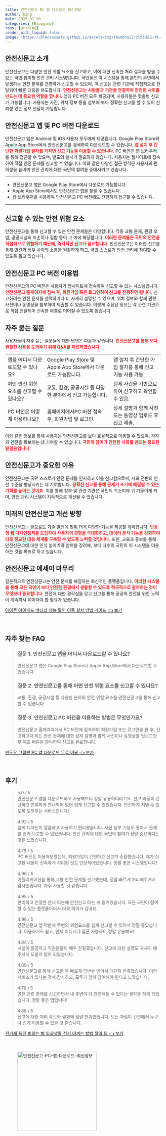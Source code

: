 ```yaml
---
title: 안전신문고 PC 앱 다운로드 최신정보
author: bing
date: 2025-01-30
categories: [Blogging]
tags: [writing]
render_with_liquid: false
image: 'https://blackassets.github.io/assets/img/thumbnail/안전신문고-PC-앱-다운로드-최신정보.webp'
---
```



<h2 id='안전신문고_소개'>안전신문고 소개</h2>

<p>안전신문고는 다양한 안전 위험 요소를 신고하고, 이에 대한 신속한 처리 결과를 받을 수 있는 국민 참여형 안전 관리 시스템입니다. 국민들은 이 시스템을 통해 본인의 주변에서 발생하는 안전 문제를 간편하게 신고할 수 있으며, 이 신고는 관련 기관에 직접적으로 전달되어 빠른 대응을 유도합니다. <b><span style="color: #ee2323;">안전신문고는 사람들과 기관을 연결하여 안전한 사회를 만드는 데 중요한 역할을 합니다.</span></b> 앱과 PC 버전 모두 제공되며, 사용자들은 맞춤형 신고가 가능합니다. 사용자는 사진, 위치 정보 등을 첨부해 보다 정확한 신고를 할 수 있어 신뢰성 있는 정보 전달이 가능합니다.</p>

<h2 id='안전신문고_앱_및_PC_버전_다운로드'>안전신문고 앱 및 PC 버전 다운로드</h2>

<p>안전신문고 앱은 Android 및 iOS 사용자 모두에게 제공됩니다. Google Play Store와 Apple App Store에서 안전신문고를 검색하여 다운로드할 수 있습니다. <b><span style="color: #ee2323;">앱 설치 후 간단한 회원가입 절차를 거치면 신고 기능을 이용할 수 있습니다.</span></b> PC 버전은 웹 브라우저를 통해 접근할 수 있으며, 별도의 설치가 필요하지 않습니다. 사용자는 웹사이트에 접속하여 직접 안전 문제를 신고할 수 있습니다. 이와 같은 다양한 접근 방식은 사용자의 편의성을 높이며 안전 관리에 대한 국민의 참여를 증대시키고 있습니다.</p>

<hr />

<ul>
    <li>안전신문고 앱은 Google Play Store에서 다운로드 가능합니다.</li>
    <li>Apple App Store에서도 안전신문고 앱을 찾을 수 있습니다.</li>
    <li>웹 브라우저를 사용하여 안전신문고 PC 버전에도 간편하게 접근할 수 있습니다.</li>
</ul>

<hr />

<h2 id='신고할_수_있는_안전_위험_요소'>신고할 수 있는 안전 위험 요소</h2>

<p>안전신문고를 통해 신고할 수 있는 안전 문제들은 다양합니다. 각종 교통 문제, 환경 오염, 공공시설의 파손이나 결함 등이 그 예에 해당합니다. <b><span style="color: #ee2323;">이러한 문제들은 국민의 안전을 직접적으로 위협하기 때문에, 즉각적인 신고가 필요합니다.</span></b> 안전신문고는 이러한 신고를 통해 민간과 정부 사이의 소통을 원활하게 하고, 국민 스스로가 안전 관리에 참여할 수 있도록 돕고 있습니다.</p>

<h2 id='안전신문고_PC_버전_이용법'>안전신문고 PC 버전 이용법</h2>

<p>안전신문고의 PC 버전은 사용자가 웹사이트에 접속하여 신고할 수 있는 시스템입니다. <b><span style="color: #ee2323;">안전신문고 홈페이지에 접속 후, 회원가입 혹은 로그인하여 신고를 진행하면 됩니다.</span></b> 신고하려는 안전 문제를 선택하거나 더 자세히 설명할 수 있으며, 위치 정보와 함께 관련 사진이나 동영상을 첨부하여 제출할 수 있습니다. 이렇게 수집된 정보는 각 관련 기관으로 직접 전달되어 신속한 해결로 이어질 수 있도록 돕습니다.</p>

<h2 id='자주_묻는_질문'>자주 묻는 질문</h2>

<p>사용자들이 자주 묻는 질문들에 대한 답변은 다음과 같습니다. <b><span style="color: #ee2323;">안전신문고를 통해 보다 원활한 사용을 도와주기 위해 Q&A를 마련하였습니다.</span></b></p>

<table>
    <tr>
        <td>앱을 어디서 다운로드할 수 있나요?</td>
        <td>Google Play Store 및 Apple App Store에서 다운로드 가능합니다.</td>
        <td>앱 설치 후 간단한 가입 절차를 통해 신고 기능 사용 가능.</td>
    </tr>
    <tr>
        <td>어떤 안전 위험 요소를 신고할 수 있나요?</td>
        <td>교통, 환경, 공공시설 등 다양한 분야에서 신고 가능합니다.</td>
        <td>실제 사건을 기반으로 하여 신고하고 확인할 수 있음.</td>
    </tr>
    <tr>
        <td>PC 버전은 어떻게 이용하나요?</td>
        <td>홈페이지에서PC 버전 접속 후, 회원가입 및 로그인.</td>
        <td>상세 설명과 함께 사진 또는 동영상 업로드 후 신고 제출.</td>
    </tr>
</table>

<p>이와 같은 정보를 통해 사용자는 안전신문고를 보다 효율적으로 이용할 수 있으며, 각자의 안전을 확보하는 데 기여할 수 있습니다. <b><span style="color: #ee2323;">국민의 참여가 안전한 사회를 만드는 중요한 발걸음입니다.</span></b></p>

<h2 id='안전신문고가_주요한_이유'>안전신문고가 중요한 이유</h2>

<p>안전신문고는 국민 스스로가 안전 문제를 인지하고 이를 신고함으로써, 사회 전반의 안전 수준을 향상시키는 데 기여합니다. <b><span style="color: #ee2323;">정확한 신고를 통해 문제가 조기에 해결될 수 있는 기회를 높이는 것이죠.</span></b> 이를 통해 정부 및 관련 기관은 국민의 목소리에 귀 기울이게 되며, 안전 관리 시스템이 지속적으로 개선될 수 있습니다.</p>

<h2 id='미래의_안전신문고_개선_방향'>미래의 안전신문고 개선 방향</h2>

<p>안전신문고는 앞으로도 기술 발전에 맞춰 더욱 다양한 기능을 제공할 계획입니다. <b><span style="color: #ee2323;">반응형 웹 디자인정책을 도입하여 사용자의 경험을 극대화하고, 데이터 분석 기능을 강화하여 더욱 정교한 대응 체계를 구축할 수 있도록 노력할 것입니다.</span></b> 또한, 교육과 홍보를 통해 안전신문고에 대한 인식 높이기와 참여를 장려해, 보다 다수의 국민이 이 시스템을 이용하는 것을 목표로 하고 있습니다.</p>

<h2 id='안전신문고_에세이_마무리'>안전신문고 에세이 마무리</h2>

<p>결론적으로 안전신문고는 안전 문제를 해결하는 혁신적인 플랫폼입니다. <b><span style="color: #ee2323;">이러한 시스템을 통해 모든 국민이 보다 안전한 환경에서 생활할 수 있도록 적극적으로 참여하는 것이 무엇보다 중요합니다.</span></b> 안전에 대한 경각심을 갖고 신고를 통해 공공의 안전을 위한 노력이 계속해서 이어져야 할 필요가 있습니다.</p>


<p><a class="click-button" title="아이폰 아이패드 배터리 성능 확인 어플 설치 방법 가이드" href="https://blackassets.github.io/posts/%EC%95%84%EC%9D%B4%ED%8F%B0-%EC%95%84%EC%9D%B4%ED%8C%A8%EB%93%9C-%EB%B0%B0%ED%84%B0%EB%A6%AC-%EC%84%B1%EB%8A%A5-%ED%99%95%EC%9D%B8-%EC%96%B4%ED%94%8C-%EC%84%A4%EC%B9%98-%EB%B0%A9%EB%B2%95-%EA%B0%80%EC%9D%B4%EB%93%9C/" rel="dofollow">아이폰 아이패드 배터리 성능 확인 어플 설치 방법 가이드 👈 보기</a></p><br>
<h2 id='자주_찾는_FAQ'>자주 찾는 FAQ</h2>
<div itemscope="" itemtype="https://schema.org/FAQPage"> 
<blockquote> 
<div itemscope="" itemprop="mainEntity" itemtype="https://schema.org/Question"> 
<h3 itemprop="name">질문 1. 안전신문고 앱을 어디서 다운로드할 수 있나요?</h3> 
<div itemscope="" itemprop="acceptedAnswer" itemtype="https://schema.org/Answer"> 
<span itemprop="text"> 
<p>안전신문고 앱은 Google Play Store나 Apple App Store에서 다운로드할 수 있습니다.</p> 
</span> 
</div> 
</div> 
<div itemscope="" itemprop="mainEntity" itemtype="https://schema.org/Question"> 
<h3 itemprop="name">질문 2. 안전신문고를 통해 어떤 안전 위험 요소를 신고할 수 있나요?</h3> 
<div itemscope="" itemprop="acceptedAnswer" itemtype="https://schema.org/Answer"> 
<span itemprop="text"> 
<p>교통, 환경, 공공시설 등 다양한 분야의 안전 위험 요소를 안전신문고를 통해 신고할 수 있습니다.</p> 
</span> 
</div> 
</div> 
<div itemscope="" itemprop="mainEntity" itemtype="https://schema.org/Question"> 
<h3 itemprop="name">질문 3. 안전신문고 PC 버전을 이용하는 방법은 무엇인가요?</h3> 
<div itemscope="" itemprop="acceptedAnswer" itemtype="https://schema.org/Answer"> 
<span itemprop="text"> 
<p>안전신문고 홈페이지에서 PC 버전에 접속하여 회원가입 또는 로그인을 한 후, 신고하고자 하는 안전 문제에 대한 상세 설명과 함께 사진이나 동영상을 업로드한 후 제출 버튼을 클릭하여 신고를 완료합니다.</p> 
</span> 
</div> 
</div> 
</blockquote> 
</div>
<p><a class="click-button" title="윈도우 그림판 PC 앱 다운로드 무료 이용" href="https://blackassets.github.io/posts/%EC%9C%88%EB%8F%84%EC%9A%B0-%EA%B7%B8%EB%A6%BC%ED%8C%90-PC-%EC%95%B1-%EB%8B%A4%EC%9A%B4%EB%A1%9C%EB%93%9C-%EB%AC%B4%EB%A3%8C-%EC%9D%B4%EC%9A%A9/" rel="dofollow">윈도우 그림판 PC 앱 다운로드 무료 이용 👈 보기</a></p><br>
<h2 id='후기'>후기</h2>
<div itemscope itemtype="https://schema.org/Product">
  <blockquote>
  <div itemprop="review" itemscope itemtype="https://schema.org/Review">
      <div itemprop="reviewRating" itemscope itemtype="https://schema.org/Rating"> <span itemprop="ratingValue">5.0</span> / <span itemprop="bestRating">5</span> </div>
      <span itemprop="reviewBody">안전신문고 앱을 다운로드하고 사용해보니 정말 유용하더라고요. 신고 과정이 간단하고 친절하게 안내되어 있어 쉽게 신고할 수 있었습니다. 안전하게 지낼 수 있도록 도와주는 서비스입니다!</span>
  </div>
  <br>
  <div itemprop="review" itemscope itemtype="https://schema.org/Review">
      <div itemprop="reviewRating" itemscope itemtype="https://schema.org/Rating"> <span itemprop="ratingValue">4.92</span> / <span itemprop="bestRating">5</span> </div>
      <span itemprop="reviewBody">앱의 디자인이 깔끔하고 사용하기 편리했습니다. 사진 첨부 기능도 좋아서 문제를 쉽게 보고할 수 있었습니다. 안전 관리에 대한 국민의 참여가 정말 중요하다는 것을 느꼈습니다.</span>
  </div>
  <br>
  <div itemprop="review" itemscope itemtype="https://schema.org/Review">
      <div itemprop="reviewRating" itemscope itemtype="https://schema.org/Rating"> <span itemprop="ratingValue">4.79</span> / <span itemprop="bestRating">5</span> </div>
      <span itemprop="reviewBody">PC 버전도 이용해보았는데, 회원가입이 간편하고 신고가 수월했습니다. 제가 신고한 내용이 신속하게 처리된 것도 인상적이었습니다. 정말 좋은 시스템입니다!</span>
  </div>
  <br>
  <div itemprop="review" itemscope itemtype="https://schema.org/Review">
      <div itemprop="reviewRating" itemscope itemtype="https://schema.org/Rating"> <span itemprop="ratingValue">4.96</span> / <span itemprop="bestRating">5</span> </div>
      <span itemprop="reviewBody">어플리케이션을 통해 교통 안전 문제를 신고했는데, 정말 빠르게 처리해주셔서 감사했습니다. 자주 사용할 것 같습니다.</span>
  </div>
  <br>
  <div itemprop="review" itemscope itemtype="https://schema.org/Review">
      <div itemprop="reviewRating" itemscope itemtype="https://schema.org/Rating"> <span itemprop="ratingValue">4.95</span> / <span itemprop="bestRating">5</span> </div>
      <span itemprop="reviewBody">편리하고 친절한 안내 덕분에 안전신고 하는 게 즐거웠습니다. 모든 국민이 참여할 수 있는 플랫폼이어서 더욱 의미가 깊네요.</span>
  </div>
  <br>
  <div itemprop="review" itemscope itemtype="https://schema.org/Review">
      <div itemprop="reviewRating" itemscope itemtype="https://schema.org/Rating"> <span itemprop="ratingValue">4.96</span> / <span itemprop="bestRating">5</span> </div>
      <span itemprop="reviewBody">안전신문고 앱 덕분에 주변의 위험요소를 쉽게 신고할 수 있어서 정말 좋았습니다. 이용하기도 쉽고, 언제 어디서나 접근 가능하니 정말 유용해요!</span>
  </div>
  <br>
  <div itemprop="review" itemscope itemtype="https://schema.org/Review">
      <div itemprop="reviewRating" itemscope itemtype="https://schema.org/Rating"> <span itemprop="ratingValue">4.84</span> / <span itemprop="bestRating">5</span> </div>
      <span itemprop="reviewBody">시설이 깔끔하고 직원분들이 매우 친절했습니다. 신고에 대한 설명도 자세히 해주셔서 도움이 많이 되었습니다.</span>
  </div>
  <br>
  <div itemprop="review" itemscope itemtype="https://schema.org/Review">
      <div itemprop="reviewRating" itemscope itemtype="https://schema.org/Rating"> <span itemprop="ratingValue">4.89</span> / <span itemprop="bestRating">5</span> </div>
      <span itemprop="reviewBody">안전신문고를 통해 신고한 후 빠르게 답변을 받아서 대단히 만족했습니다. 이런 서비스가 있다는 것에 감사하고, 모두가 함께 참여해야 한다고 느꼈습니다.</span>
  </div>
  <br>
  <div itemprop="review" itemscope itemtype="https://schema.org/Review">
      <div itemprop="reviewRating" itemscope itemtype="https://schema.org/Rating"> <span itemprop="ratingValue">4.79</span> / <span itemprop="bestRating">5</span> </div>
      <span itemprop="reviewBody">안전 관련 문제를 신고하면서 내 주변이 더 안전해질 수 있다는 생각을 하게 되었습니다. 정말 좋은 앱입니다!</span>
  </div>
  <br>
  <div itemprop="review" itemscope itemtype="https://schema.org/Review">
      <div itemprop="reviewRating" itemscope itemtype="https://schema.org/Rating"> <span itemprop="ratingValue">4.88</span> / <span itemprop="bestRating">5</span> </div>
      <span itemprop="reviewBody">신고에 대한 처리 속도와 결과에 정말 만족했습니다. 모든 과정이 간편해서 누구나 쉽게 이용할 수 있을 것 같습니다.</span>
  </div>
  </blockquote>
</div>
<p><a class="click-button" title="전기세 폭탄 피하는 법 일상생활 전기 아끼는 방법 절약 팁" href="https://blackassets.github.io/posts/%EC%A0%84%EA%B8%B0%EC%84%B8-%ED%8F%AD%ED%83%84-%ED%94%BC%ED%95%98%EB%8A%94-%EB%B2%95-%EC%9D%BC%EC%83%81%EC%83%9D%ED%99%9C-%EC%A0%84%EA%B8%B0-%EC%95%84%EB%81%BC%EB%8A%94-%EB%B0%A9%EB%B2%95-%EC%A0%88%EC%95%BD-%ED%8C%81/" rel="dofollow">전기세 폭탄 피하는 법 일상생활 전기 아끼는 방법 절약 팁 👈 보기</a></p><br>
<figure class="image"><img src="https://blackassets.github.io/assets/img/thumbnail/안전신문고-PC-앱-다운로드-최신정보.webp" alt="안전신문고-PC-앱-다운로드-최신정보" width="256" height="256"></figure>